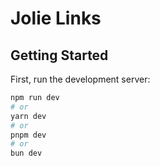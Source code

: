 # Jolie Links

## Getting Started

First, run the development server:

```bash
npm run dev
# or
yarn dev
# or
pnpm dev
# or
bun dev
```
